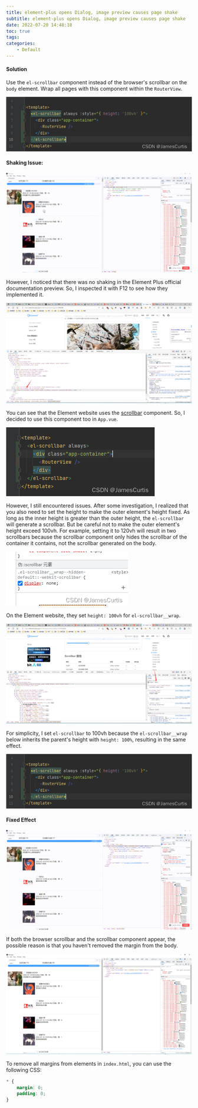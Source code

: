```yaml
---
title: element-plus opens Dialog, image preview causes page shake
subtitle: element-plus opens Dialog, image preview causes page shake
date: 2022-07-20 14:48:18
toc: true
tags: 
categories: 
    - Default
---
```


#### Solution
Use the `el-scrollbar` component instead of the browser's scrollbar on the `body` element. Wrap all pages with this component within the `RouterView`.

![16936523905371693652389843.png](https://raw.githubusercontent.com/james-curtis/james-curtis.github.io/main/static/images/16936523905371693652389843.png)

#### Shaking Issue:
![16936525975351fb2326de60440c09eaa21600c0e57c2.gif](https://raw.githubusercontent.com/james-curtis/james-curtis.github.io/main/static/images/16936525975351fb2326de60440c09eaa21600c0e57c2.gif)

However, I noticed that there was no shaking in the Element Plus official documentation preview. So, I inspected it with F12 to see how they implemented it.

![16936526155351693652614788.png](https://raw.githubusercontent.com/james-curtis/james-curtis.github.io/main/static/images/16936526155351693652614788.png)

You can see that the Element website uses the [scrollbar](https://element-plus.org/zh-CN/component/scrollbar.html) component. So, I decided to use this component too in `App.vue`.

![16936526315401693652631105.png](https://raw.githubusercontent.com/james-curtis/james-curtis.github.io/main/static/images/16936526315401693652631105.png)

However, I still encountered issues. After some investigation, I realized that you also need to set the height to make the outer element's height fixed. As long as the inner height is greater than the outer height, the `el-scrollbar` will generate a scrollbar. But be careful not to make the outer element's height exceed 100vh. For example, setting it to 120vh will result in two scrollbars because the scrollbar component only hides the scrollbar of the container it contains, not the scrollbar generated on the body.

![16936526425361693652641724.png](https://raw.githubusercontent.com/james-curtis/james-curtis.github.io/main/static/images/16936526425361693652641724.png)

On the Element website, they set `height: 100vh` for `el-scrollbar__wrap`.

![16936526555351693652655027.png](https://raw.githubusercontent.com/james-curtis/james-curtis.github.io/main/static/images/16936526555351693652655027.png)

For simplicity, I set `el-scrollbar` to 100vh because the `el-scrollbar__wrap` below inherits the parent's height with `height: 100%`, resulting in the same effect.

![16936526665351693652665672.png](https://raw.githubusercontent.com/james-curtis/james-curtis.github.io/main/static/images/16936526665351693652665672.png)

#### Fixed Effect
![16936527025354a69219b0f5c4c51b620182afd1b84b4.gif](https://raw.githubusercontent.com/james-curtis/james-curtis.github.io/main/static/images/16936527025354a69219b0f5c4c51b620182afd1b84b4.gif)

If both the browser scrollbar and the scrollbar component appear, the possible reason is that you haven't removed the margin from the body.

![16936527279931693652727088.png](https://raw.githubusercontent.com/james-curtis/james-curtis.github.io/main/static/images/16936527279931693652727088.png)

To remove all margins from elements in `index.html`, you can use the following CSS:

```css
* {
	margin: 0;
	padding: 0;
}
```